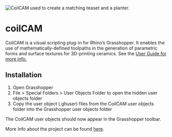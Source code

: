 ![CoilCAM used to create a matching teaset and a planter.](coilcam_teaser.png)

# coilCAM
CoilCAM is a visual scripting plug-in for Rhino’s Grasshopper. It enables the use of mathematically-defined toolpaths in the generation of parametric forms and surface textures for 3D-printing ceramics. See the [User Guide for more info.](https://ecl.mat.ucsb.edu/coilCAM)

## Installation
1. Open Grasshopper
2. File > Special Folders > User Objects Folder to open the hidden user objects folder 
3. Copy the user object (.ghuser) files from the CoilCAM user objects folder into the Grasshopper user objects folder

The CoilCAM user objects should now appear in the Grasshopper toolbar. 

More Info about the project can be found [here](https://ecl.mat.ucsb.edu/publication/coilcam).
